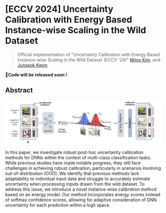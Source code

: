 # [ECCV 2024] Uncertainty Calibration with Energy Based Instance-wise Scaling in the Wild Dataset
 > Official implementation of "Uncertainty Calibration with Energy Based Instance-wise Scaling in the Wild Dataset (ECCV '24)"
>[Mijoo Kim](https://sites.google.com/view/mijoo-kim/), and [Junseok Kwon](https://scholar.google.com/citations?user=lwsaTnEAAAAJ&hl=en)
 

**📢Code will be released soon !**

## Abstract
<p align='center'>
<img src='./figures/pipeline.png' width='900'/>
</p>

In this paper, we investigate robust post-hoc uncertainty calibration methods for DNNs within the context of multi-class classification tasks. While previous studies have made notable progress, they still face challenges in achieving robust calibration, particularly in scenarios involving out-of-distribution (OOD). We identify that previous methods lack adaptability to individual input data and struggle to accurately estimate uncertainty when processing inputs drawn from the wild dataset. To address this issue, we introduce a novel instance-wise calibration method based on an energy model. Our method incorporates energy scores instead of softmax confidence scores, allowing for adaptive consideration of DNN uncertainty for each prediction within a logit space.

